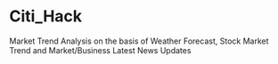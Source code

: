 # Citi_Hack
Market Trend Analysis on the basis of Weather Forecast, Stock Market Trend and Market/Business Latest News Updates
